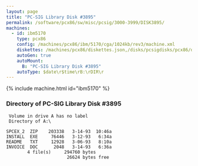 ```yaml
---
layout: page
title: "PC-SIG Library Disk #3895"
permalink: /software/pcx86/sw/misc/pcsig/3000-3999/DISK3895/
machines:
  - id: ibm5170
    type: pcx86
    config: /machines/pcx86/ibm/5170/cga/1024kb/rev3/machine.xml
    diskettes: /machines/pcx86/diskettes.json,/disks/pcsigdisks/pcx86/diskettes.json
    autoGen: true
    autoMount:
      B: "PC-SIG Library Disk #3895"
    autoType: $date\r$time\rB:\rDIR\r
---
```


{% include machine.html id="ibm5170" %}

### Directory of PC-SIG Library Disk #3895

     Volume in drive A has no label
     Directory of A:\

    SPCEX_2  ZIP    203338   3-14-93  10:46a
    INSTALL  EXE     76446   3-12-93   6:34a
    README   TXT     12928   3-06-93   8:10a
    INVOICE  DOC      2048   3-14-93   6:36a
            4 file(s)     294760 bytes
                           26624 bytes free
